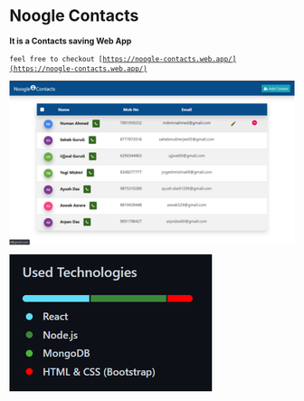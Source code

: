 # Noogle Contacts
**It is a Contacts saving Web App**

<code>feel free to checkout  [https://noogle-contacts.web.app/](https://noogle-contacts.web.app/)</code>

 ![Noogle Contacts](https://github.com/mdnmnahmed/noogle-contacts/blob/master/repol-files/noogle-contacts-fron-page.png)

 ![Noogle Contacts](https://github.com/mdnmnahmed/noogle-contacts/blob/master/repol-files/noogle-contacts-used-technologies.png)